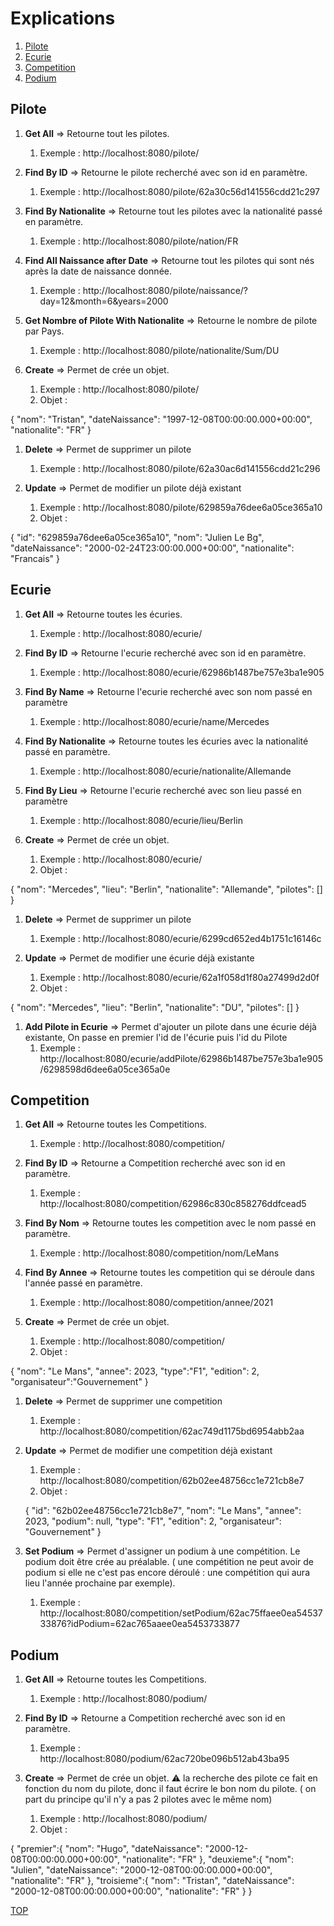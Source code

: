 ### <a name="top"></a>
# Explications

1. [Pilote](#pilote)
2. [Ecurie](#ecurie)
3. [Competition](#pilote)
4. [Podium](#podium)

## Pilote

1. **Get All** => Retourne tout les pilotes.
    1. Exemple : http://localhost:8080/pilote/

1. **Find By ID** => Retourne le pilote recherché avec son id en paramètre. 
    1. Exemple : http://localhost:8080/pilote/62a30c56d141556cdd21c297

1. **Find By Nationalite** => Retourne tout les pilotes avec la nationalité passé en paramètre. 
    1. Exemple : http://localhost:8080/pilote/nation/FR

1. **Find All Naissance after Date** => Retourne tout les pilotes qui sont nés après la date de naissance donnée. 
    1. Exemple : http://localhost:8080/pilote/naissance/?day=12&month=6&years=2000

1. **Get Nombre of Pilote With Nationalite** => Retourne le nombre de pilote par Pays.
    1. Exemple : http://localhost:8080/pilote/nationalite/Sum/DU

1. **Create** => Permet de crée un objet.
    1. Exemple : http://localhost:8080/pilote/
    1. Objet : 

{
        "nom": "Tristan",
        "dateNaissance": "1997-12-08T00:00:00.000+00:00",
        "nationalite": "FR"
}

1. **Delete** => Permet de supprimer un pilote
    1. Exemple : http://localhost:8080/pilote/62a30ac6d141556cdd21c296

1. **Update** => Permet de modifier un pilote déjà existant
    1. Exemple : http://localhost:8080/pilote/629859a76dee6a05ce365a10
    1. Objet : 

{
    "id": "629859a76dee6a05ce365a10",
    "nom": "Julien Le Bg",
    "dateNaissance": "2000-02-24T23:00:00.000+00:00",
    "nationalite": "Francais"
}

## Ecurie 

1. **Get All** => Retourne toutes les écuries.
    1. Exemple : http://localhost:8080/ecurie/

1. **Find By ID** => Retourne l'ecurie recherché avec son id en paramètre. 
    1. Exemple : http://localhost:8080/ecurie/62986b1487be757e3ba1e905

1. **Find By Name** => Retourne l'ecurie recherché avec son nom passé en paramètre
    1. Exemple : http://localhost:8080/ecurie/name/Mercedes

1. **Find By Nationalite** => Retourne toutes les écuries avec la nationalité passé en paramètre. 
    1. Exemple : http://localhost:8080/ecurie/nationalite/Allemande

1. **Find By Lieu** => Retourne l'ecurie recherché avec son lieu passé en paramètre
    1. Exemple : http://localhost:8080/ecurie/lieu/Berlin

1. **Create** => Permet de crée un objet.
    1. Exemple : http://localhost:8080/ecurie/
    1. Objet : 

{
    "nom": "Mercedes",
    "lieu": "Berlin",
    "nationalite": "Allemande",
    "pilotes": []
}

1. **Delete** => Permet de supprimer un pilote
    1. Exemple : http://localhost:8080/ecurie/6299cd652ed4b1751c16146c

1. **Update** => Permet de modifier une écurie déjà existante
    1. Exemple : http://localhost:8080/ecurie/62a1f058d1f80a27499d2d0f
    1. Objet : 

{
    "nom": "Mercedes",
    "lieu": "Berlin",
    "nationalite": "DU",
    "pilotes": []
}

1. **Add Pilote in Ecurie** => Permet d'ajouter un pilote dans une écurie déjà existante, On passe en premier l'id de l'écurie puis l'id du Pilote
    1. Exemple : http://localhost:8080/ecurie/addPilote/62986b1487be757e3ba1e905/6298598d6dee6a05ce365a0e

## Competition

1. **Get All** => Retourne toutes les Competitions.
    1. Exemple : http://localhost:8080/competition/

1. **Find By ID** => Retourne a Competition recherché avec son id en paramètre. 
    1. Exemple : http://localhost:8080/competition/62986c830c858276ddfcead5

1. **Find By Nom** => Retourne toutes les competition avec le nom passé en paramètre. 
    1. Exemple : http://localhost:8080/competition/nom/LeMans

1. **Find By Annee** => Retourne toutes les competition qui se déroule dans l'année passé en paramètre. 
    1. Exemple : http://localhost:8080/competition/annee/2021

1. **Create** => Permet de crée un objet.
    1. Exemple : http://localhost:8080/competition/
    1. Objet : 

{
    "nom": "Le Mans",
    "annee": 2023,
    "type":"F1",
    "edition": 2,
    "organisateur":"Gouvernement"
}

1. **Delete** => Permet de supprimer une competition
    1. Exemple : http://localhost:8080/competition/62ac749d1175bd6954abb2aa

1. **Update** => Permet de modifier une competition déjà existant
    1. Exemple : http://localhost:8080/competition/62b02ee48756cc1e721cb8e7
    1. Objet : 

    {
        "id": "62b02ee48756cc1e721cb8e7",
        "nom": "Le Mans",
        "annee": 2023,
        "podium": null,
        "type": "F1",
        "edition": 2,
        "organisateur": "Gouvernement"
    }


1. **Set Podium** => Permet d'assigner un podium à une compétition. Le podium doit être crée au préalable. ( une compétition ne peut avoir de podium si elle ne c'est pas encore déroulé : une compétition qui aura lieu l'année prochaine par exemple).

    1. Exemple : http://localhost:8080/competition/setPodium/62ac75ffaee0ea5453733876?idPodium=62ac765aaee0ea5453733877

## Podium

1. **Get All** => Retourne toutes les Competitions.
    1. Exemple : http://localhost:8080/podium/

1. **Find By ID** => Retourne a Competition recherché avec son id en paramètre. 
    1. Exemple : http://localhost:8080/podium/62ac720be096b512ab43ba95

1. **Create** => Permet de crée un objet. :warning: la recherche des pilote ce fait en fonction du nom du pilote, donc il faut écrire le bon nom du pilote. ( on part du principe qu'il n'y a pas 2 pilotes avec le même nom)
    1. Exemple : http://localhost:8080/podium/
    1. Objet : 

{
    "premier":{
        "nom": "Hugo",
        "dateNaissance": "2000-12-08T00:00:00.000+00:00",
        "nationalite": "FR"
    },
    "deuxieme":{
        "nom": "Julien",
        "dateNaissance": "2000-12-08T00:00:00.000+00:00",
        "nationalite": "FR"
    },
    "troisieme":{
        "nom": "Tristan",
        "dateNaissance": "2000-12-08T00:00:00.000+00:00",
        "nationalite": "FR"
    }
}

[TOP](#top)

